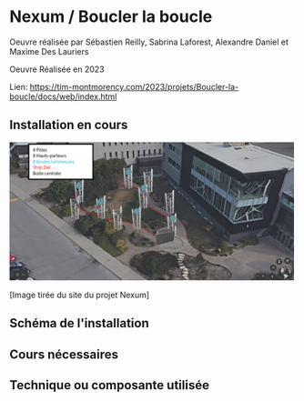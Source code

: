 # Nexum / Boucler la boucle

Oeuvre réalisée par Sébastien Reilly, Sabrina Laforest, Alexandre Daniel et Maxime Des Lauriers

Oeuvre Réalisée en 2023

Lien: https://tim-montmorency.com/2023/projets/Boucler-la-boucle/docs/web/index.html

## Installation en cours

<img src="../Medias/Passe_lumiere.png" style="width: 500px;"></img>

[Image tirée du site du projet Nexum]

## Schéma de l'installation

## Cours nécessaires

## Technique ou composante utilisée
